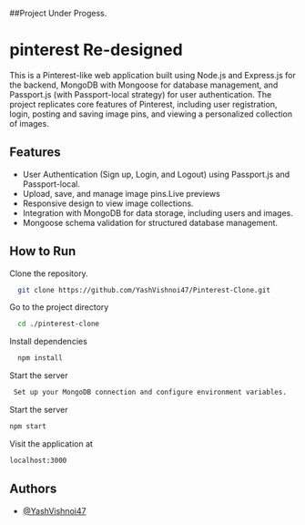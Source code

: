 ##Project Under Progess.
# pinterest Re-designed

This is a Pinterest-like web application built using Node.js and Express.js for the backend, MongoDB with Mongoose for database management, and Passport.js (with Passport-local strategy) for user authentication. The project replicates core features of Pinterest, including user registration, login, posting and saving image pins, and viewing a personalized collection of images.


## Features

- User Authentication (Sign up, Login, and Logout) using Passport.js and Passport-local.
- Upload, save, and manage image pins.Live previews
- Responsive design to view image collections.
- Integration with MongoDB for data storage, including users and images.
- Mongoose schema validation for structured database management.


## How to Run

Clone the repository.

```bash
  git clone https://github.com/YashVishnoi47/Pinterest-Clone.git
```

Go to the project directory

```bash
  cd ./pinterest-clone
```

Install dependencies

```bash
  npm install
```

Start the server

```bash
 Set up your MongoDB connection and configure environment variables.
```
Start the server
```bash
npm start
```
Visit the application at
```bash
localhost:3000
```


## Authors

- [@YashVishnoi47](https://github.com/YashVishnoi47)

